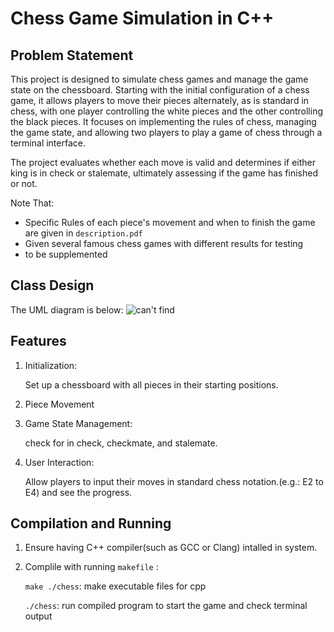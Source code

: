 # Chess Game Simulation in C++

## Problem Statement

This project is designed to simulate chess games and manage the game state on the chessboard. Starting with the initial configuration of a chess game, it allows players to move their pieces alternately, as is standard in chess, with one player controlling the white pieces and the other controlling the black pieces. It focuses on implementing the rules of chess, managing the game state, and allowing two players to play a game of chess through a terminal interface.

The project evaluates whether each move is valid and determines if either king is in check or stalemate, ultimately assessing if the game has finished or not.




Note That:
* Specific Rules of each piece's movement and when to finish the game are given in `description.pdf`
* Given several famous chess games with different results for testing
* to be supplemented


## Class Design

The UML diagram is below:
![can't find](https://github.com/ChloeWu23/ChessBoard/blob/main/uml.png?raw=true)




## Features
1. Initialization: 

    Set up a chessboard with all pieces in their starting positions.

2. Piece Movement

3. Game State Management: 

    check for in check, checkmate, and stalemate.
    
4. User Interaction: 

    Allow players to input their moves in standard chess notation.(e.g.: E2 to E4) and see the progress.


## Compilation and Running

1. Ensure having C++ compiler(such as GCC or Clang) intalled in system.

2. Complile with running `makefile` :
    
    `make ./chess`: make executable files for cpp

    `./chess`: run compiled program to start the game and check terminal output





